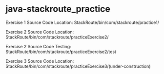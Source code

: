 # java-stackroute_practice
Exercise 1 Source Code Location: StackRoute/bin/com/stackroute/practice1/


Exercise 2 Source Code Location: StackRoute/bin/com/stackroute/practiceExercise2/

Exercise 2 Source Code Testing: StackRoute/bin/com/stackroute/practiceExercise2/test

Exercise 3 Source Code Location: StackRoute/bin/com/stackroute/practiceExercise3/(under-construction)


